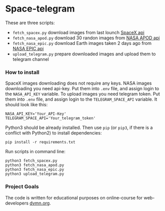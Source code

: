 # Space-telegram


These are three scripts:
- `fetch_spacex.py` download images from last lounch [SpaceX api](https://api.spacexdata.com/v4/launches/latest)
- `fetch_nasa_apod.py` download 30 randon images from [NASA APOD api](https://api.nasa.gov/#apod)
- `fetch_nasa_epic.py` download Earth images taken 2 days ago from [NASA EPIC api](https://api.nasa.gov/#epic)
- `upload_telegram.py` prepare downloaded images and upload them to telegram channel

### How to install


SpaceX images downloading does not require any keys. 
NASA images downloading you need api-key. Put them into
`.env` file, and assign login to the `NASA_API_KEY` variable.
To upload images you need telegram token. Put them into
`.env` file, and assign login to the `TELEGRAM_SPACE_API` variable.
It should look like this:

```
NASA_API_KEY='Your_API-Key'
TELEGRAM_SPACE_API='Your_telegram_token'
```

Python3 should be already installed. 
Then use `pip` (or `pip3`, if there is a conflict with Python2) to install dependencies:
```
pip install -r requirements.txt
```

Run scripts in command line:
```
python3 fetch_spacex.py
python3 fetch_nasa_apod.py
python3 fetch_nasa_epic.py
python3 upload_telegram.py
```

### Project Goals

The code is written for educational purposes on online-course for web-developers [dvmn.org](https://dvmn.org/).